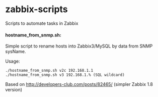 # zabbix-scripts
Scripts to automate tasks in Zabbix

#### hostname_from_snmp.sh:
Simple script to rename hosts into Zabbix3/MySQL by data from SNMP sysName.

Usage: 
```
./hostname_from_snmp.sh v2c 192.168.1.1
./hostname_from_snmp.sh v3 192.168.1.% (SQL wildcard)
```
Based on http://developers-club.com/posts/82465/ (simpler Zabbix 1.8 version)
